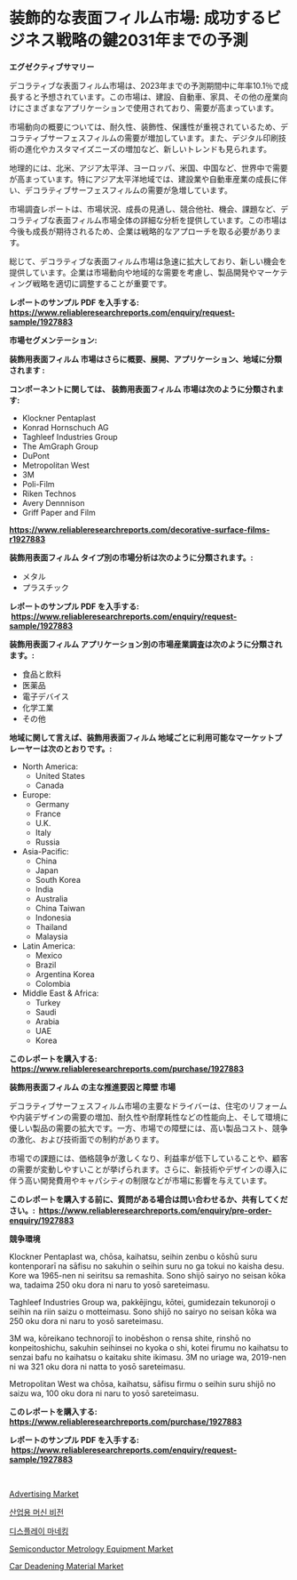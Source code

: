<p><h1>装飾的な表面フィルム市場: 成功するビジネス戦略の鍵2031年までの予測</h1></p><p><strong>エグゼクティブサマリー</strong></p>
<p><p>デコラティブな表面フィルム市場は、2023年までの予測期間中に年率10.1％で成長すると予想されています。この市場は、建設、自動車、家具、その他の産業向けにさまざまなアプリケーションで使用されており、需要が高まっています。</p><p>市場動向の概要については、耐久性、装飾性、保護性が重視されているため、デコラティブサーフェスフィルムの需要が増加しています。また、デジタル印刷技術の進化やカスタマイズニーズの増加など、新しいトレンドも見られます。</p><p>地理的には、北米、アジア太平洋、ヨーロッパ、米国、中国など、世界中で需要が高まっています。特にアジア太平洋地域では、建設業や自動車産業の成長に伴い、デコラティブサーフェスフィルムの需要が急増しています。</p><p>市場調査レポートは、市場状況、成長の見通し、競合他社、機会、課題など、デコラティブな表面フィルム市場全体の詳細な分析を提供しています。この市場は今後も成長が期待されるため、企業は戦略的なアプローチを取る必要があります。</p><p>総じて、デコラティブな表面フィルム市場は急速に拡大しており、新しい機会を提供しています。企業は市場動向や地域的な需要を考慮し、製品開発やマーケティング戦略を適切に調整することが重要です。</p></p>
<p><strong>レポートのサンプル PDF を入手する: <a href="https://www.reliableresearchreports.com/enquiry/request-sample/1927883">https://www.reliableresearchreports.com/enquiry/request-sample/1927883</a></strong></p>
<p><strong>市場セグメンテーション:</strong></p>
<p><strong> 装飾用表面フィルム 市場はさらに概要、展開、アプリケーション、地域に分類されます :</strong></p>
<p><strong>コンポーネントに関しては、 装飾用表面フィルム 市場は次のように分類されます: &nbsp;</strong></p>
<p><ul><li>Klockner Pentaplast</li><li>Konrad Hornschuch AG</li><li>Taghleef Industries Group</li><li>The AmGraph Group</li><li>DuPont</li><li>Metropolitan West</li><li>3M</li><li>Poli-Film</li><li>Riken Technos</li><li>Avery Dennnison</li><li>Griff Paper and Film</li></ul></p>
<p><strong><a href="https://www.reliableresearchreports.com/decorative-surface-films-r1927883">https://www.reliableresearchreports.com/decorative-surface-films-r1927883</a></strong></p>
<p><strong> 装飾用表面フィルム タイプ別の市場分析は次のように分類されます。:</strong></p>
<p><ul><li>メタル</li><li>プラスチック</li></ul></p>
<p><strong>レポートのサンプル PDF を入手する: &nbsp;<a href="https://www.reliableresearchreports.com/enquiry/request-sample/1927883">https://www.reliableresearchreports.com/enquiry/request-sample/1927883</a></strong></p>
<p><strong> 装飾用表面フィルム アプリケーション別の市場産業調査は次のように分類されます。:</strong></p>
<p><ul><li>食品と飲料</li><li>医薬品</li><li>電子デバイス</li><li>化学工業</li><li>その他</li></ul></p>
<p><strong>地域に関して言えば、装飾用表面フィルム 地域ごとに利用可能なマーケットプレーヤーは次のとおりです。:</strong></p>
<p><ul>
    <li>
        North America:
        <ul>
            <li>United States</li>
            <li>Canada</li>
        </ul>
    </li>
    <li>
        Europe:
        <ul>
            <li>Germany</li>
            <li>France</li>
            <li>U.K.</li>
            <li>Italy</li>
            <li>Russia</li>
        </ul>
    </li>
    <li>
        Asia-Pacific:
        <ul>
            <li>China</li>
            <li>Japan</li>
            <li>South Korea</li>
            <li>India</li>
            <li>Australia</li>
            <li>China Taiwan</li>
            <li>Indonesia</li>
            <li>Thailand</li>
            <li>Malaysia</li>
        </ul>
    </li>
    <li>
        Latin America:
        <ul>
            <li>Mexico</li>
            <li>Brazil</li>
            <li>Argentina Korea</li>
            <li>Colombia</li>
        </ul>
    </li>
    <li>
        Middle East & Africa:
        <ul>
            <li>Turkey</li>
            <li>Saudi</li>
            <li>Arabia</li>
            <li>UAE</li>
            <li>Korea</li>
        </ul>
    </li>
    </ul></p>
<p><strong>このレポートを購入する: &nbsp;<a href="https://www.reliableresearchreports.com/purchase/1927883">https://www.reliableresearchreports.com/purchase/1927883</a></strong></p>
<p><strong>装飾用表面フィルム の主な推進要因と障壁 市場</strong></p>
<p><p>デコラティブサーフェスフィルム市場の主要なドライバーは、住宅のリフォームや内装デザインの需要の増加、耐久性や耐摩耗性などの性能向上、そして環境に優しい製品の需要の拡大です。一方、市場での障壁には、高い製品コスト、競争の激化、および技術面での制約があります。</p><p>市場での課題には、価格競争が激しくなり、利益率が低下していることや、顧客の需要が変動しやすいことが挙げられます。さらに、新技術やデザインの導入に伴う高い開発費用やキャパシティの制限などが市場に影響を与えています。</p></p>
<p><strong>このレポートを購入する前に、質問がある場合は問い合わせるか、共有してください。:&nbsp; <a href="https://www.reliableresearchreports.com/enquiry/pre-order-enquiry/1927883">https://www.reliableresearchreports.com/enquiry/pre-order-enquiry/1927883</a></strong></p>
<p><strong>競争環境</strong></p>
<p><p>Klockner Pentaplast wa, chōsa, kaihatsu, seihin zenbu o kōshū suru kontenporarī na sāfisu no sakuhin o seihin suru no ga tokui no kaisha desu. Kore wa 1965-nen ni seiritsu sa remashita. Sono shijō sairyo no seisan kōka wa, tadaima 250 oku dora ni naru to yosō sareteimasu. </p><p>Taghleef Industries Group wa, pakkējingu, kōtei, gumidezain tekunoroji o seihin na riin saizu o motteimasu. Sono shijō no sairyo no seisan kōka wa 250 oku dora ni naru to yosō sareteimasu.</p><p>3M wa, kōreikano technorojī to inobēshon o rensa shite, rinshō no konpeitoshichu, sakuhin seihinsei no kyoka o shi, kotei firumu no kaihatsu to senzai bafu no kaihatsu o kaitaku shite ikimasu. 3M no uriage wa, 2019-nen ni wa 321 oku dora ni natta to yosō sareteimasu. </p><p>Metropolitan West wa chōsa, kaihatsu, sāfisu firmu o seihin suru shijō no saizu wa, 100 oku dora ni naru to yosō sareteimasu.</p></p>
<p><strong>このレポートを購入する: &nbsp; <a href="https://www.reliableresearchreports.com/purchase/1927883">https://www.reliableresearchreports.com/purchase/1927883</a></strong></p>
<p><strong>レポートのサンプル PDF を入手する: &nbsp;<a href="https://www.reliableresearchreports.com/enquiry/request-sample/1927883">https://www.reliableresearchreports.com/enquiry/request-sample/1927883</a></strong><strong></strong></p>
<p>&nbsp;</p>
<p><p><a href="https://github.com/NorbertYates/Market-Research-Report-List-4/blob/main/advertising-market.md">Advertising Market</a></p><p><a href="https://medium.com/@trevorkruvalis5678/%EC%82%B0%EC%97%85%EC%9A%A9-%EB%A8%B8%EC%8B%A0-%EB%B9%84%EC%A0%84-%EC%8B%9C%EC%9E%A5-%EC%84%B1%EA%B3%B5%EC%A0%81%EC%9D%B8-%EB%B9%84%EC%A6%88%EB%8B%88%EC%8A%A4-%EC%A0%84%EB%9E%B5%EC%9D%98-%ED%95%B5%EC%8B%AC-%EC%9A%94%EC%86%8C-2031%EB%85%84%EA%B9%8C%EC%A7%80-%EC%98%88%EC%B8%A1-fba3c2700300">산업용 머신 비전</a></p><p><a href="https://github.com/vsoq0zknh59/Market-Research-Report-List-1/blob/main/512643818690.md">디스플레이 마네킹</a></p><p><a href="https://view.publitas.com/reportprime-1/semiconductor-metrology-equipment-market-size-evaluating-its-market-trends-growth-and-projections-2024-2031/">Semiconductor Metrology Equipment Market</a></p><p><a href="https://issuu.com/reportprime-2/docs/car-deadening-material-market-size-2030.pptx">Car Deadening Material Market</a></p></p>